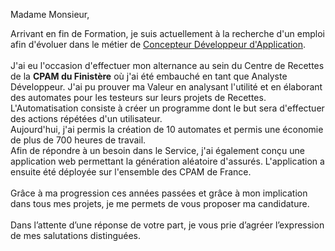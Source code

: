 Madame Monsieur,

Arrivant en fin de Formation, je suis actuellement à la recherche d'un emploi afin d'évoluer dans le métier de [Concepteur Développeur d'Application](#).
<br><br>J'ai eu l'occasion d'effectuer mon alternance au sein du Centre de Recettes de la **CPAM du Finistère** où j'ai été embauché en tant que Analyste Développeur. J'ai pu prouver ma Valeur en analysant l'utilité et en élaborant des automates pour les testeurs sur leurs projets de Recettes.
L'Automatisation consiste à créer un programme dont le but sera d'effectuer des actions répétées d'un utilisateur.
<br>Aujourd'hui, j'ai permis la création de 10 automates et permis une économie de plus de 700 heures de travail.
<br>Afin de répondre à un besoin dans le Service, j'ai également conçu une application web permettant la génération aléatoire d'assurés.
L'application a ensuite été déployée sur l'ensemble des CPAM de France.
<br><br>
Grâce à ma progression ces
années passées et grâce à mon implication dans tous mes projets, je me permets de
vous proposer ma candidature.
<br><br>Dans l’attente d’une réponse de votre part, je vous prie d’agréer l’expression de mes
salutations distinguées.
